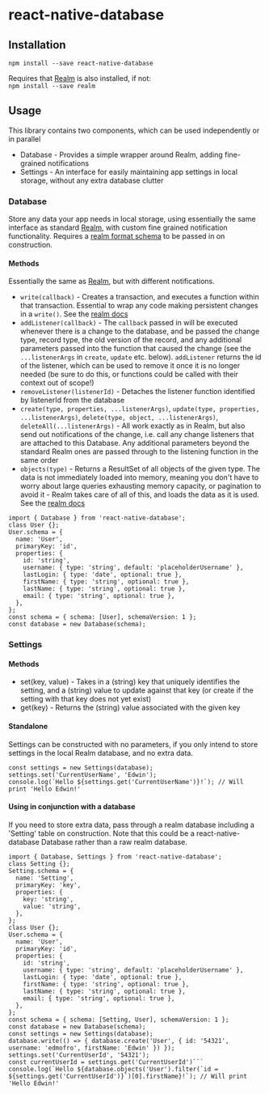 # react-native-database

## Installation
`npm install --save react-native-database`

Requires that [Realm](http://realm.io) is also installed, if not:  
`npm install --save realm`

## Usage
This library contains two components, which can be used independently or in parallel
* Database - Provides a simple wrapper around Realm, adding fine-grained notifications
* Settings - An interface for easily maintaining app settings in local storage, without any extra database clutter

### Database

Store any data your app needs in local storage, using essentially the same interface as standard [Realm](https://realm.io/docs/javascript/latest/), with custom fine grained notification functionality.
Requires a [realm format schema](https://realm.io/docs/javascript/latest/#models) to be passed in on construction.

#### Methods
Essentially the same as [Realm](https://realm.io/docs/javascript/latest/), but with different notifications.

* `write(callback)` - Creates a transaction, and executes a function within that transaction. Essential to wrap any code making persistent changes in a `write()`. See the [realm docs](https://realm.io/docs/javascript/latest/#writes)
* `addListener(callback)` - The `callback` passed in will be executed whenever there is a change to the database, and be passed the change type, record type, the old version of the record, and any additional parameters passed into the function that caused the change (see the `...listenerArgs` in `create`, `update` etc. below). `addListener` returns the id of the listener, which can be used to remove it once it is no longer needed (be sure to do this, or functions could be called with their context out of scope!)
* `removeListener(listenerId)` - Detaches the listener function identified by listenerId from the database
* `create(type, properties, ...listenerArgs)`, `update(type, properties, ...listenerArgs)`, `delete(type, object, ...listenerArgs)`, `deleteAll(...listenerArgs)` - All work exactly as in Realm, but also send out notifications of the change, i.e. call any change listeners that are attached to this Database. Any additional parameters beyond the standard Realm ones are passed through to the listening function in the same order
* `objects(type)` - Returns a ResultSet of all objects of the given type. The data is not immediately loaded into memory, meaning you don't have to worry about large queries exhausting memory capacity, or pagination to avoid it - Realm takes care of all of this, and loads the data as it is used. See the [realm docs](https://realm.io/docs/javascript/latest/#queries)

```
import { Database } from 'react-native-database';
class User {};
User.schema = {
  name: 'User',
  primaryKey: 'id',
  properties: {
    id: 'string',
    username: { type: 'string', default: 'placeholderUsername' },
    lastLogin: { type: 'date', optional: true },
    firstName: { type: 'string', optional: true },
    lastName: { type: 'string', optional: true },
    email: { type: 'string', optional: true },
  },
};
const schema = { schema: [User], schemaVersion: 1 };
const database = new Database(schema);
```


### Settings

#### Methods
* set(key, value) - Takes in a (string) key that uniquely identifies the setting, and a (string) value to update against that key (or create if the setting with that key does not yet exist)
* get(key) - Returns the (string) value associated with the given key

#### Standalone
Settings can be constructed with no parameters, if you only intend to store settings in the local Realm database, and no extra data.

```
const settings = new Settings(database);
settings.set('CurrentUserName', 'Edwin');
console.log(`Hello ${settings.get('CurrentUserName')}!`); // Will print 'Hello Edwin!'
```

#### Using in conjunction with a database
If you need to store extra data, pass through a realm database including a 'Setting' table on construction. Note that this could be a react-native-database Database rather than a raw realm database.

```
import { Database, Settings } from 'react-native-database';
class Setting {};
Setting.schema = {
  name: 'Setting',
  primaryKey: 'key',
  properties: {
    key: 'string',
    value: 'string',
  },
};
class User {};
User.schema = {
  name: 'User',
  primaryKey: 'id',
  properties: {
    id: 'string',
    username: { type: 'string', default: 'placeholderUsername' },
    lastLogin: { type: 'date', optional: true },
    firstName: { type: 'string', optional: true },
    lastName: { type: 'string', optional: true },
    email: { type: 'string', optional: true },
  },
};
const schema = { schema: [Setting, User], schemaVersion: 1 };
const database = new Database(schema);
const settings = new Settings(database);
database.write(() => { database.create('User', { id: '54321', username: 'edmofro', firstName: 'Edwin' }) });
settings.set('CurrentUserId', '54321');
const currentUserId = settings.get('CurrentUserId')```
console.log(`Hello ${database.objects('User').filter(`id = ${settings.get('CurrentUserId')}`)[0].firstName}!`); // Will print 'Hello Edwin!'
```
